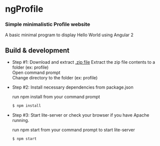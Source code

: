 # ngProfile
### Simple minimalistic Profile website


A basic minimal program to display Hello World using Angular 2

## Build & development
- Step #1: Download and extract [.zip file](https://github.com/ganesh35/ngProfile/archive/03_Routing.zip)
   Extract the zip file contents to a folder (ex: profile)  
   Open command prompt  
   Change directory to the folder (ex: profile)  

- Step #2: Install necessary dependencies from package.json
    
    run npm install from your command prompt
    ```sh
    $ npm install
    ```

- Step #3: Start lite-server or check your browser if you have Apache running.

    run npm start from your command prompt to start lite-server 
    ```sh
    $ npm start
    ```